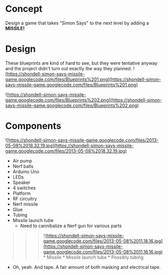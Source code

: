 # Concept #
Design a game that takes "Simon Says" to the next level by adding a **MISSILE!**

# Design #
These blueprints are kind of hard to see, but they were tentative anyway and the project didn't turn out exactly the way they planned.
![https://shondell-simon-says-missile-game.googlecode.com/files/Blueprints%201.png](https://shondell-simon-says-missile-game.googlecode.com/files/Blueprints%201.png)

![https://shondell-simon-says-missile-game.googlecode.com/files/Blueprints%202.png](https://shondell-simon-says-missile-game.googlecode.com/files/Blueprints%202.png)

# Components #
![https://shondell-simon-says-missile-game.googlecode.com/files/2013-05-08%2018.32.19.jpg](https://shondell-simon-says-missile-game.googlecode.com/files/2013-05-08%2018.32.19.jpg)
  * Air pump
  * Nerf balls
  * Arduino Uno
  * LEDs
  * Speaker
  * 4 switches
  * Platform
  * RF circuitry
  * Nerf missile
  * Glue
  * Tubing
  * Missile launch tube
    * Need to cannibalize a Nerf gun for various parts
> > > ![https://shondell-simon-says-missile-game.googlecode.com/files/2013-05-08%2011.18.16.jpg](https://shondell-simon-says-missile-game.googlecode.com/files/2013-05-08%2011.18.16.jpg)
        * Missile
        * Missile launch tube
        * Possibly tubing

  * Oh, yeah. And tape. A fair amount of both masking and electrical tape.